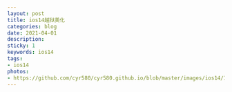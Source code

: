 ```yaml
---
layout: post
title: ios14越狱美化
categories: blog
date: 2021-04-01
description: 
sticky: 1
keywords: ios14
tags:
- ios14
photos:
- https://github.com/cyr580/cyr580.github.io/blob/master/images/ios14/1.png?raw=true
---
```


